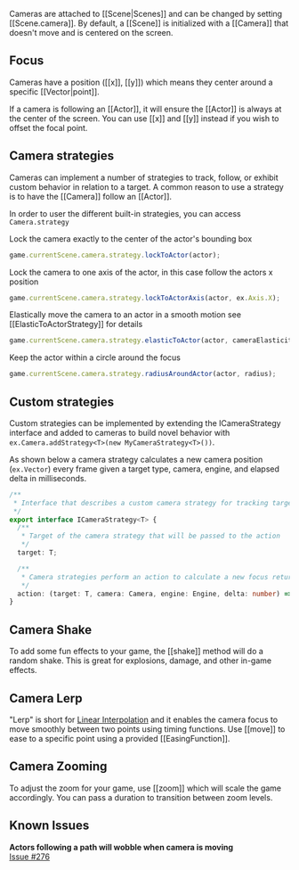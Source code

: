 Cameras are attached to [[Scene|Scenes]] and can be changed by
setting [[Scene.camera]]. By default, a [[Scene]] is initialized with a
[[Camera]] that doesn't move and is centered on the screen.

## Focus

Cameras have a position ([[x]], [[y]]) which means they center around a specific
[[Vector|point]].

If a camera is following an [[Actor]], it will ensure the [[Actor]] is always at the
center of the screen. You can use [[x]] and [[y]] instead if you wish to
offset the focal point.

## Camera strategies

Cameras can implement a number of strategies to track, follow, or exhibit custom behavior in relation to a target. A common reason to use a
strategy is to have the [[Camera]] follow an [[Actor]].

In order to user the different built-in strategies, you can access `Camera.strategy`

Lock the camera exactly to the center of the actor's bounding box

```typescript
game.currentScene.camera.strategy.lockToActor(actor);
```

Lock the camera to one axis of the actor, in this case follow the actors x position

```typescript
game.currentScene.camera.strategy.lockToActorAxis(actor, ex.Axis.X);
```

Elastically move the camera to an actor in a smooth motion see [[ElasticToActorStrategy]] for details

```typescript
game.currentScene.camera.strategy.elasticToActor(actor, cameraElasticity, cameraFriction);
```

Keep the actor within a circle around the focus

```typescript
game.currentScene.camera.strategy.radiusAroundActor(actor, radius);
```

## Custom strategies

Custom strategies can be implemented by extending the ICameraStrategy interface and added to cameras to build novel behavior with `ex.Camera.addStrategy<T>(new MyCameraStrategy<T>())`.

As shown below a camera strategy calculates a new camera position (`ex.Vector`) every frame given a target type, camera, engine, and elapsed delta in milliseconds.

```typescript
/**
 * Interface that describes a custom camera strategy for tracking targets
 */
export interface ICameraStrategy<T> {
  /**
   * Target of the camera strategy that will be passed to the action
   */
  target: T;

  /**
   * Camera strategies perform an action to calculate a new focus returned out of the strategy
   */
  action: (target: T, camera: Camera, engine: Engine, delta: number) => Vector;
}
```

## Camera Shake

To add some fun effects to your game, the [[shake]] method
will do a random shake. This is great for explosions, damage, and other
in-game effects.

## Camera Lerp

"Lerp" is short for [Linear Interpolation](http://en.wikipedia.org/wiki/Linear_interpolation)
and it enables the camera focus to move smoothly between two points using timing functions.
Use [[move]] to ease to a specific point using a provided [[EasingFunction]].

## Camera Zooming

To adjust the zoom for your game, use [[zoom]] which will scale the
game accordingly. You can pass a duration to transition between zoom levels.

## Known Issues

**Actors following a path will wobble when camera is moving**  
[Issue #276](https://github.com/excaliburjs/Excalibur/issues/276)
